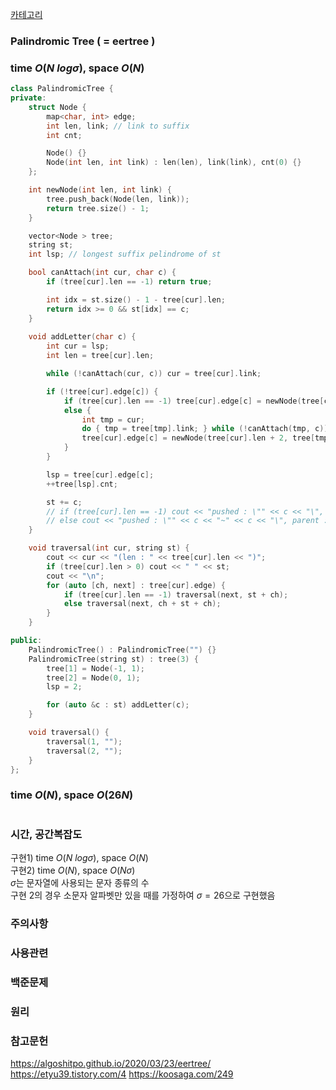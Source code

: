 [카테고리](/README.md)
### Palindromic Tree ( = eertree )
### time $O(N~log \sigma)$, space $O(N)$
```cpp
class PalindromicTree {
private:
    struct Node {
        map<char, int> edge;
        int len, link; // link to suffix
        int cnt;

        Node() {}
        Node(int len, int link) : len(len), link(link), cnt(0) {}
    };

    int newNode(int len, int link) {
        tree.push_back(Node(len, link));
        return tree.size() - 1;
    }

    vector<Node > tree;
    string st;
    int lsp; // longest suffix pelindrome of st

    bool canAttach(int cur, char c) {
        if (tree[cur].len == -1) return true;

        int idx = st.size() - 1 - tree[cur].len;
        return idx >= 0 && st[idx] == c;
    }
    
    void addLetter(char c) {
        int cur = lsp;
        int len = tree[cur].len;

        while (!canAttach(cur, c)) cur = tree[cur].link;

        if (!tree[cur].edge[c]) {
            if (tree[cur].len == -1) tree[cur].edge[c] = newNode(tree[cur].len + 2, 2);
            else {
                int tmp = cur;
                do { tmp = tree[tmp].link; } while (!canAttach(tmp, c));
                tree[cur].edge[c] = newNode(tree[cur].len + 2, tree[tmp].edge[c]);
            }
        }

        lsp = tree[cur].edge[c];
        ++tree[lsp].cnt;

        st += c;
        // if (tree[cur].len == -1) cout << "pushed : \"" << c << "\", parent : " << cur << "(len : " << tree[cur].len << ")" << ", new : " << lsp << "(len : " << tree[lsp].len << ")" << ", suffix : " << tree[lsp].link << "(len : " << tree[tree[lsp].link].len << ")" << "\n";
        // else cout << "pushed : \"" << c << "~" << c << "\", parent : " << cur << "(len : " << tree[cur].len << ")" << ", new : " << lsp << "(len : " << tree[lsp].len << ")" << ", suffix : " << tree[lsp].link << "(len : " << tree[tree[lsp].link].len << ")" << "\n";
    }

    void traversal(int cur, string st) {
        cout << cur << "(len : " << tree[cur].len << ")";
        if (tree[cur].len > 0) cout << " " << st;
        cout << "\n";
        for (auto [ch, next] : tree[cur].edge) {
            if (tree[cur].len == -1) traversal(next, st + ch);
            else traversal(next, ch + st + ch);
        }
    }

public:
    PalindromicTree() : PalindromicTree("") {}
    PalindromicTree(string st) : tree(3) {
        tree[1] = Node(-1, 1);
        tree[2] = Node(0, 1);
        lsp = 2;

        for (auto &c : st) addLetter(c);
    }

    void traversal() {
        traversal(1, "");
        traversal(2, "");
    }
};
```
### time $O(N)$, space $O(26N)$
```cpp

```
### 시간, 공간복잡도
구현1) time $O(N~log \sigma)$, space $O(N)$   
구현2) time $O(N)$, space $O(N \sigma)$   
$\sigma$는 문자열에 사용되는 문자 종류의 수   
구현 2의 경우 소문자 알파벳만 있을 때를 가정하여 $\sigma = 26$으로 구현했음

### 주의사항


### 사용관련


### 백준문제
[]()

### 원리


### 참고문헌
https://algoshitpo.github.io/2020/03/23/eertree/
https://etyu39.tistory.com/4
https://koosaga.com/249